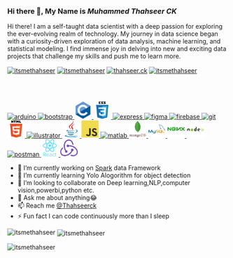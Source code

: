 ### Hi there 👋, My Name is *Muhammed Thahseer CK*
    
Hi there! I am a self-taught data scientist with a deep passion for exploring the ever-evolving realm of technology. My journey in data science began with a curiosity-driven exploration of data analysis, machine learning, and statistical modeling. I find immense joy in delving into new and exciting data projects that challenge my skills and push me to learn more.
<p align="left">
<a href="https://twitter.com/itsmethahseer" target="blank"><img align="center" src="https://raw.githubusercontent.com/rahuldkjain/github-profile-readme-generator/master/src/images/icons/Social/twitter.svg" alt="itsmethahseer" height="30" width="40" /></a>
<a href="https://linkedin.com/in/itsmethahseer" target="blank"><img align="center" src="https://raw.githubusercontent.com/rahuldkjain/github-profile-readme-generator/master/src/images/icons/Social/linked-in-alt.svg" alt="itsmethahseer" height="30" width="40" /></a>
<a href="https://instagram.com/thahseer.ck" target="blank"><img align="center" src="https://raw.githubusercontent.com/rahuldkjain/github-profile-readme-generator/master/src/images/icons/Social/instagram.svg" alt="thahseer.ck" height="30" width="40" /></a>
<a href="https://www.leetcode.com/itsmethahseer" target="blank"><img align="center" src="https://raw.githubusercontent.com/rahuldkjain/github-profile-readme-generator/master/src/images/icons/Social/leet-code.svg" alt="itsmethahseer" height="30" width="40" /></a>
    </p>
    <br>
    <br>
<p align="left"> <a href="https://powerbi.microsoft.com/en-us/" target="_blank" rel="noreferrer"> <img src="https://upload.wikimedia.org/wikipedia/commons/thumb/c/cf/New_Power_BI_Logo.svg/900px-New_Power_BI_Logo.svg.png?20210102182532" alt="arduino" width="40" height="40"/> </a> <a href="https://www.tensorflow.org/" target="_blank" rel="noreferrer"> <img src="https://upload.wikimedia.org/wikipedia/commons/thumb/2/2d/Tensorflow_logo.svg/173px-Tensorflow_logo.svg.png?20170429160244" alt="bootstrap" width="40" height="40"/> </a> <a href="https://www.cprogramming.com/" target="_blank" rel="noreferrer"> <img src="https://raw.githubusercontent.com/devicons/devicon/master/icons/c/c-original.svg" alt="c" width="40" height="40"/> </a> <a href="https://www.w3schools.com/css/" target="_blank" rel="noreferrer"> <img src="https://raw.githubusercontent.com/devicons/devicon/master/icons/css3/css3-original-wordmark.svg" alt="css3" width="40" height="40"/> </a> <a href="https://keras.io/" target="_blank" rel="noreferrer"> <img src="https://www.svgrepo.com/download/330780/keras.svg" alt="express" width="40" height="40"/> </a> <a href="https://www.python.org/" target="_blank" rel="noreferrer"> <img src="https://tinkercademy.com/wp-content/uploads/2018/04/python-icon.png" alt="figma" width="40" height="40"/> </a> <a href="https://www.mysql.com/" target="_blank" rel="noreferrer"> <img src="https://img.icons8.com/?size=512&id=ByCcJFjqrzw8&format=png" alt="firebase" width="40" height="40"/> </a> <a href="https://git-scm.com/" target="_blank" rel="noreferrer"> <img src="https://www.vectorlogo.zone/logos/git-scm/git-scm-icon.svg" alt="git" width="40" height="40"/> </a> <a href="https://www.w3.org/html/" target="_blank" rel="noreferrer"> <img src="https://raw.githubusercontent.com/devicons/devicon/master/icons/html5/html5-original-wordmark.svg" alt="html5" width="40" height="40"/> </a> <a href="https://www.adobe.com/in/products/illustrator.html" target="_blank" rel="noreferrer"> <img src="https://www.vectorlogo.zone/logos/adobe_illustrator/adobe_illustrator-icon.svg" alt="illustrator" width="40" height="40"/> </a> <a href="https://www.java.com" target="_blank" rel="noreferrer"> <img src="https://raw.githubusercontent.com/devicons/devicon/master/icons/java/java-original.svg" alt="java" width="40" height="40"/> </a> <a href="https://developer.mozilla.org/en-US/docs/Web/JavaScript" target="_blank" rel="noreferrer"> <img src="https://raw.githubusercontent.com/devicons/devicon/master/icons/javascript/javascript-original.svg" alt="javascript" width="40" height="40"/> </a> <a href="https://www.mathworks.com/" target="_blank" rel="noreferrer"> <img src="https://upload.wikimedia.org/wikipedia/commons/2/21/Matlab_Logo.png" alt="matlab" width="40" height="40"/> </a> <a href="https://www.mongodb.com/" target="_blank" rel="noreferrer"> <img src="https://raw.githubusercontent.com/devicons/devicon/master/icons/mongodb/mongodb-original-wordmark.svg" alt="mongodb" width="40" height="40"/> </a> <a href="https://www.mysql.com/" target="_blank" rel="noreferrer"> <img src="https://raw.githubusercontent.com/devicons/devicon/master/icons/mysql/mysql-original-wordmark.svg" alt="mysql" width="40" height="40"/> </a> <a href="https://www.nginx.com" target="_blank" rel="noreferrer"> <img src="https://raw.githubusercontent.com/devicons/devicon/master/icons/nginx/nginx-original.svg" alt="nginx" width="40" height="40"/> </a> <a href="https://nodejs.org" target="_blank" rel="noreferrer"> <img src="https://raw.githubusercontent.com/devicons/devicon/master/icons/nodejs/nodejs-original-wordmark.svg" alt="nodejs" width="40" height="40"/> </a> <a href="https://postman.com" target="_blank" rel="noreferrer"> <img src="https://www.vectorlogo.zone/logos/getpostman/getpostman-icon.svg" alt="postman" width="40" height="40"/> </a> <a href="https://reactjs.org/" target="_blank" rel="noreferrer"> <img src="https://raw.githubusercontent.com/devicons/devicon/master/icons/react/react-original-wordmark.svg" alt="react" width="40" height="40"/> </a> <a href="https://redux.js.org" target="_blank" rel="noreferrer"> <img src="https://raw.githubusercontent.com/devicons/devicon/master/icons/redux/redux-original.svg" alt="redux" width="40" height="40"/> </a> </p>




<!-- [Data science Enthusiast](https://live.staticflickr.com/65535/52946924761_e71af25781_o.png) -->
- 🔭 I’m currently working on [Spark]([https://github.com/Riyas-iqbal/Theora](https://spark.apache.org/)) data Framework
- 🌱 I’m currently learning Yolo Alogorithm for object detection
- 👯 I’m looking to collaborate on Deep learning,NLP,computer vision,powerbi,python etc.
- 💬 Ask me about anything😂
- 📫 Reach me [@Thahseerck](mailto:zacthahseer123@gmail.com)
- ⚡ Fun fact I can code continuously more than I sleep

<p><img align="left" src="https://github-readme-stats.vercel.app/api/top-langs?username=itsmethahseer&show_icons=true&locale=en&layout=compact" alt="itsmethahseer" /></p>

<p>&nbsp;<img align="center" src="https://github-readme-stats.vercel.app/api?username=itsmethahseer&show_icons=true&locale=en" alt="itsmethahseer" /></p>

<p><img align="center" src="https://github-readme-streak-stats.herokuapp.com/?user=itsmethahseer&" alt="itsmethahseer" /></p>
